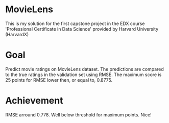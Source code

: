 # MovieLens
This is my solution for the first capstone project in the EDX course 'Professional Certificate in Data Science' provided 
by Harvard University (HarvardX)
# Goal
Predict movie ratings on MovieLens dataset. The predictions are compared to the true ratings in the validation set using RMSE.
The maximum score is 25 points for RMSE lower then, or equal to, 0.8775.
# Achievement
RMSE arround 0.778. Well below threshold for maximum points. Nice!
